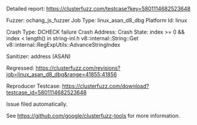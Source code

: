 Detailed report: https://clusterfuzz.com/testcase?key=5801114682523648

Fuzzer: ochang_js_fuzzer
Job Type: linux_asan_d8_dbg
Platform Id: linux

Crash Type: DCHECK failure
Crash Address: 
Crash State:
  index >= 0 && index < length() in string-inl.h
  v8::internal::String::Get
  v8::internal::RegExpUtils::AdvanceStringIndex
  
Sanitizer: address (ASAN)

Regressed: https://clusterfuzz.com/revisions?job=linux_asan_d8_dbg&range=41855:41856

Reproducer Testcase: https://clusterfuzz.com/download?testcase_id=5801114682523648

Issue filed automatically.

See https://github.com/google/clusterfuzz-tools for more information.